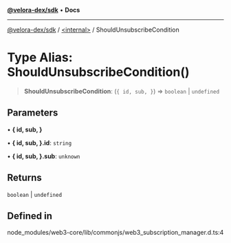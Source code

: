 [**@velora-dex/sdk**](../../README.md) • **Docs**

***

[@velora-dex/sdk](../../globals.md) / [\<internal\>](../README.md) / ShouldUnsubscribeCondition

# Type Alias: ShouldUnsubscribeCondition()

> **ShouldUnsubscribeCondition**: (`{ id, sub, }`) => `boolean` \| `undefined`

## Parameters

• **\{ id, sub, \}**

• **\{ id, sub, \}.id**: `string`

• **\{ id, sub, \}.sub**: `unknown`

## Returns

`boolean` \| `undefined`

## Defined in

node\_modules/web3-core/lib/commonjs/web3\_subscription\_manager.d.ts:4
